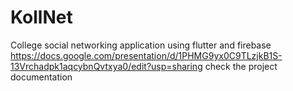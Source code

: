 # KollNet
College social networking application using flutter and firebase
https://docs.google.com/presentation/d/1PHMG9yx0C9TLzjkB1S-13Vrchadpk1aqcybnQvtxya0/edit?usp=sharing
check the project documentation
